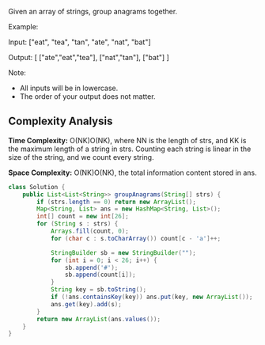 Given an array of strings, group anagrams together.

Example:

Input: ["eat", "tea", "tan", "ate", "nat", "bat"]

Output:
[
  ["ate","eat","tea"],
  ["nat","tan"],
  ["bat"]
]

Note:
- All inputs will be in lowercase.
- The order of your output does not matter.

## Complexity Analysis

**Time Complexity:** O(NK)O(NK), where NN is the length of strs, and KK is the maximum length of a string in strs. Counting each string is linear in the size of the string, and we count every string.

**Space Complexity:** O(NK)O(NK), the total information content stored in ans.

```java
class Solution {
    public List<List<String>> groupAnagrams(String[] strs) {
        if (strs.length == 0) return new ArrayList();
        Map<String, List> ans = new HashMap<String, List>();
        int[] count = new int[26];
        for (String s : strs) {
            Arrays.fill(count, 0);
            for (char c : s.toCharArray()) count[c - 'a']++;

            StringBuilder sb = new StringBuilder("");
            for (int i = 0; i < 26; i++) {
                sb.append('#');
                sb.append(count[i]);
            }
            String key = sb.toString();
            if (!ans.containsKey(key)) ans.put(key, new ArrayList());
            ans.get(key).add(s);
        }
        return new ArrayList(ans.values());
    }
}
```
